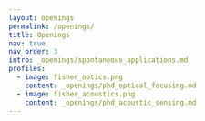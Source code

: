 ```yaml
---
layout: openings
permalink: /openings/
title: Openings
nav: true
nav_order: 3
intro: _openings/spontaneous_applications.md
profiles:
  - image: fisher_optics.png
    content: _openings/phd_optical_focusing.md
  - image: fisher_acoustics.png
    content: _openings/phd_acoustic_sensing.md
---
```

